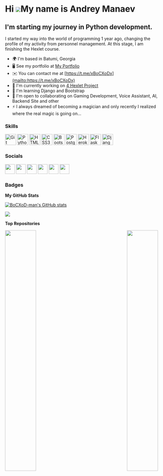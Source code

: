 Hi ![](https://user-images.githubusercontent.com/18350557/176309783-0785949b-9127-417c-8b55-ab5a4333674e.gif)My name is Andrey Manaev
=====================================================================================================================================

I'm starting my journey in Python development.
----------------------------------------------

I started my way into the world of programming 1 year ago, changing the profile of my activity from personnel management. At this stage, I am finishing the Hexlet course.

*   🌍  I'm based in Batumi, Georgia
*   🖥️  See my portfolio at [My Portfolio](http://github.com/BoCXoD-man?tab=repositories)
*   ✉️  You can contact me at [https://t.me/xBoCXoDx](mailto:https://t.me/xBoCXoDx)
*   🚀  I'm currently working on [4 Hexlet Project](http://пока_нету)
*   🧠  I'm learning Django and Bootstrap
*   🤝  I'm open to collaborating on Gaming Development, Voice Assistant, AI, Backend Site and other
*   ⚡  I always dreamed of becoming a magician and only recently I realized where the real magic is going on...

### Skills 
<p align="left">
<a href="https://git-scm.com/" target="_blank" rel="noreferrer"><img src="https://raw.githubusercontent.com/danielcranney/readme-generator/main/public/icons/skills/git-colored.svg" width="36" height="36" alt="Git" /></a>
<a href="https://www.python.org/" target="_blank" rel="noreferrer"><img src="https://raw.githubusercontent.com/danielcranney/readme-generator/main/public/icons/skills/python-colored.svg" width="36" height="36" alt="Python" /></a>
<a href="https://developer.mozilla.org/en-US/docs/Glossary/HTML5" target="_blank" rel="noreferrer"><img src="https://raw.githubusercontent.com/danielcranney/readme-generator/main/public/icons/skills/html5-colored.svg" width="36" height="36" alt="HTML5" /></a>
<a href="https://www.w3.org/TR/CSS/#css" target="_blank" rel="noreferrer"><img src="https://raw.githubusercontent.com/danielcranney/readme-generator/main/public/icons/skills/css3-colored.svg" width="36" height="36" alt="CSS3" /></a>
<a href="https://getbootstrap.com/" target="_blank" rel="noreferrer"><img src="https://raw.githubusercontent.com/danielcranney/readme-generator/main/public/icons/skills/bootstrap-colored.svg" width="36" height="36" alt="Bootstrap" /></a>
<a href="https://www.postgresql.org/" target="_blank" rel="noreferrer"><img src="https://raw.githubusercontent.com/danielcranney/readme-generator/main/public/icons/skills/postgresql-colored.svg" width="36" height="36" alt="PostgreSQL" /></a>
<a href="https://www.heroku.com/" target="_blank" rel="noreferrer"><img src="https://raw.githubusercontent.com/danielcranney/readme-generator/main/public/icons/skills/heroku-colored.svg" width="36" height="36" alt="Heroku" /></a>
<a href="https://flask.palletsprojects.com/en/2.0.x/" target="_blank" rel="noreferrer"><img src="https://raw.githubusercontent.com/danielcranney/readme-generator/main/public/icons/skills/flask-colored.svg" width="36" height="36" alt="Flask" /></a>
<a href="https://www.djangoproject.com/" target="_blank" rel="noreferrer"><img src="https://raw.githubusercontent.com/danielcranney/readme-generator/main/public/icons/skills/django-colored.svg" width="36" height="36" alt="Django" /></a>
</p>
                    
### Socials
                  
<p align="left"> <a href="https://discord.com/users/BoCXoD#2923" target="_blank" rel="noreferrer"><img src="https://raw.githubusercontent.com/danielcranney/readme-generator/main/public/icons/socials/discord.svg" width="32" height="32" /></a> <a href="https://www.facebook.com/an.manaev/" target="_blank" rel="noreferrer"><img src="https://raw.githubusercontent.com/danielcranney/readme-generator/main/public/icons/socials/facebook.svg" width="32" height="32" /></a> <a href="https://www.github.com/BoCXoD-man" target="_blank" rel="noreferrer"><img src="https://raw.githubusercontent.com/danielcranney/readme-generator/main/public/icons/socials/github.svg" width="32" height="32" /></a> <a href="http://www.instagram.com/an_manaev1988/" target="_blank" rel="noreferrer"><img src="https://raw.githubusercontent.com/danielcranney/readme-generator/main/public/icons/socials/instagram.svg" width="32" height="32" /></a> <a href="https://www.linkedin.com/in/Скоро_Будет" target="_blank" rel="noreferrer"><img src="https://raw.githubusercontent.com/danielcranney/readme-generator/main/public/icons/socials/linkedin.svg" width="32" height="32" /></a> <a href="https://www.stackoverflow.com/users/пока_нет" target="_blank" rel="noreferrer"><img src="https://raw.githubusercontent.com/danielcranney/readme-generator/main/public/icons/socials/stackoverflow.svg" width="32" height="32" /></a></p>

### Badges

<b>My GitHub Stats</b>

<a href="http://www.github.com/BoCXoD-man"><img src="https://github-readme-stats.vercel.app/api?username=BoCXoD-man&show_icons=true&hide=&title_color=000000&text_color=ffffff&icon_color=ef4444&bg_color=581c87&hide_border=true&show_icons=true" alt="BoCXoD-man's GitHub stats" /></a>

<a href="http://www.github.com/BoCXoD-man"><img src="https://github-readme-streak-stats.herokuapp.com/?user=BoCXoD-man&stroke=ffffff&background=581c87&ring=000000&fire=000000&currStreakNum=ffffff&currStreakLabel=000000&sideNums=ffffff&sideLabels=ffffff&dates=ffffff&hide_border=true" /></a>

<b>Top Repositories</b>

<div width="100%" align="center"><a href="https://github.com/BoCXoD-man/python-project-83" align="left"><img align="left" width="45%" src="https://github-readme-stats.vercel.app/api/pin/?username=BoCXoD-man&repo=python-project-83&title_color=000000&text_color=ffffff&icon_color=ef4444&bg_color=581c87&hide_border=true&locale=en" /></a><a href="https://github.com/BoCXoD-man/python-project-50" align="right"><img align="right" width="45%" src="https://github-readme-stats.vercel.app/api/pin/?username=BoCXoD-man&repo=python-project-50&title_color=000000&text_color=ffffff&icon_color=ef4444&bg_color=581c87&hide_border=true&locale=en" /></a></div><br /><br /><br /><br /><br /><br /><br />
